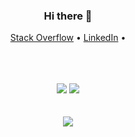 
<div align="center">
  <h3>Hi there 👋</h3>
  <p align="center">
    <a target="_blank" href="https://stackoverflow.com/users/7039250/gambitier">Stack Overflow</a> •
    <a target="_blank" href="https://www.linkedin.com/in/akash-l-jadhav/">LinkedIn</a> •
  </p>
  <br />
  <br />
  <br />
  <img src="https://github-readme-stats.vercel.app/api?username=gambitier&show_icons=true&line_height=45&theme=dracula&include_all_commits=true" />
  <img src="https://github-readme-stackoverflow.vercel.app/?userID=7039250&theme=dark" />
  <br />
  <br />
  <br />
  <a href="https://github.com/gambitier/profile-activity-generator">
    <img src="https://raw.githubusercontent.com/omidnikrah/omidnikrah/master/activity-profile.png" />
  </a>
</div>
